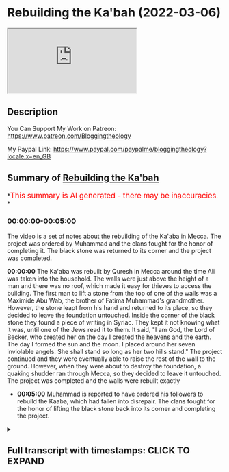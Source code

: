 # Rebuilding the Ka'bah (2022-03-06)

<iframe loading='lazy' allow='autoplay' src='https://www.youtube.com/embed/Maihu1XOM6U'></iframe>

## Description

You Can Support My Work on Patreon:
<https://www.patreon.com/Bloggingtheology>

My Paypal Link:
<https://www.paypal.com/paypalme/bloggingtheology?locale.x=en_GB>

## Summary of [Rebuilding the Ka'bah](https://www.youtube.com/watch?v=Maihu1XOM6U)

*<span style="color:red; font-size:125%">This summary is AI generated - there may be inaccuracies</span>. *

### <a onclick="modifyYTiframeseektime('0')">00:00:00-00:05:00</a>

The video is a set of notes about the rebuilding of the Ka'aba in Mecca. The project was ordered by Muhammad and the clans fought for the honor of completing it. The black stone was returned to its corner and the project was completed.

**<a onclick="modifyYTiframeseektime('0')">00:00:00</a>** The Ka'aba was rebuilt by Quresh in Mecca around the time Ali was taken into the household. The walls were just above the height of a man and there was no roof, which made it easy for thieves to access the building. The first man to lift a stone from the top of one of the walls was a Maximide Abu Wab, the brother of Fatima Muhammad's grandmother. However, the stone leapt from his hand and returned to its place, so they decided to leave the foundation untouched. Inside the corner of the black stone they found a piece of writing in Syriac. They kept it not knowing what it was, until one of the Jews read it to them. It said, "I am God, the Lord of Becker, who created her on the day I created the heavens and the earth. The day I formed the sun and the moon. I placed around her seven inviolable angels. She shall stand so long as her two hills stand." The project continued and they were eventually able to raise the rest of the wall to the ground. However, when they were about to destroy the foundation, a quaking shudder ran through Mecca, so they decided to leave it untouched. The project was completed and the walls were rebuilt exactly

* **<a onclick="modifyYTiframeseektime('300')">00:05:00</a>** Muhammad is reported to have ordered his followers to rebuild the Kaaba, which had fallen into disrepair. The clans fought for the honor of lifting the black stone back into its corner and completing the project.

<details><summary><h2>Full transcript with timestamps: CLICK TO EXPAND</h2></summary>

<a onclick="modifyYTiframeseektime('4')">0:00:04</a> in the last episode we read of the  
<a onclick="modifyYTiframeseektime('6')">0:00:06</a> introduction of zaid and ali into the  
<a onclick="modifyYTiframeseektime('9')">0:00:09</a> household of muhammad upon him the peace  
<a onclick="modifyYTiframeseektime('12')">0:00:12</a> and in this episode we will read about  
<a onclick="modifyYTiframeseektime('14')">0:00:14</a> the rebuilding of the kaaba and i  
<a onclick="modifyYTiframeseektime('17')">0:00:17</a> continue to read from muhammad his life  
<a onclick="modifyYTiframeseektime('20')">0:00:20</a> based on the earliest sources by martin  
<a onclick="modifyYTiframeseektime('23')">0:00:23</a> lings  
<a onclick="modifyYTiframeseektime('24')">0:00:24</a> chapter 14 the rebuilding of the  
<a onclick="modifyYTiframeseektime('28')">0:00:28</a> kaaba somewhat before these last mention  
<a onclick="modifyYTiframeseektime('32')">0:00:32</a> happenings about the time when ali was  
<a onclick="modifyYTiframeseektime('35')">0:00:35</a> taken into the household when muhammad  
<a onclick="modifyYTiframeseektime('37')">0:00:37</a> was 35 years old quresh decided to  
<a onclick="modifyYTiframeseektime('41')">0:00:41</a> rebuild the kaaba  
<a onclick="modifyYTiframeseektime('43')">0:00:43</a> as it then stood the walls were just  
<a onclick="modifyYTiframeseektime('45')">0:00:45</a> above the height of a man and there was  
<a onclick="modifyYTiframeseektime('48')">0:00:48</a> no roof which meant that even when the  
<a onclick="modifyYTiframeseektime('50')">0:00:50</a> door was locked access was easy and  
<a onclick="modifyYTiframeseektime('54')">0:00:54</a> recently there had been a theft of some  
<a onclick="modifyYTiframeseektime('57')">0:00:57</a> of its treasure which was stowed in a  
<a onclick="modifyYTiframeseektime('59')">0:00:59</a> vault that had been dug inside the  
<a onclick="modifyYTiframeseektime('62')">0:01:02</a> building for that purpose  
<a onclick="modifyYTiframeseektime('65')">0:01:05</a> they already had all the wood that was  
<a onclick="modifyYTiframeseektime('67')">0:01:07</a> needed for the roof the ship of a greek  
<a onclick="modifyYTiframeseektime('70')">0:01:10</a> merchant had been driven ashore and  
<a onclick="modifyYTiframeseektime('72')">0:01:12</a> wrecked beyond repair at jeddah  
<a onclick="modifyYTiframeseektime('75')">0:01:15</a> so they had taken its timbers to serve  
<a onclick="modifyYTiframeseektime('78')">0:01:18</a> as rafters  
<a onclick="modifyYTiframeseektime('80')">0:01:20</a> and there happened to be in mecca at  
<a onclick="modifyYTiframeseektime('82')">0:01:22</a> that time a copt who was a skilled  
<a onclick="modifyYTiframeseektime('85')">0:01:25</a> carpenter  
<a onclick="modifyYTiframeseektime('86')">0:01:26</a> but such was their ore of the kaaba that  
<a onclick="modifyYTiframeseektime('90')">0:01:30</a> they hesitated to lay hands on it  
<a onclick="modifyYTiframeseektime('93')">0:01:33</a> their plan was to demolish its walls  
<a onclick="modifyYTiframeseektime('96')">0:01:36</a> which were built of loose stones and to  
<a onclick="modifyYTiframeseektime('99')">0:01:39</a> rebuild it all together  
<a onclick="modifyYTiframeseektime('101')">0:01:41</a> but they were afraid of incurring the  
<a onclick="modifyYTiframeseektime('103')">0:01:43</a> guilt of sacrilege  
<a onclick="modifyYTiframeseektime('105')">0:01:45</a> and their hesitation was greatly  
<a onclick="modifyYTiframeseektime('108')">0:01:48</a> increased by the appearance of a large  
<a onclick="modifyYTiframeseektime('110')">0:01:50</a> snake which had taken to coming every  
<a onclick="modifyYTiframeseektime('113')">0:01:53</a> day out of the vault to sun itself  
<a onclick="modifyYTiframeseektime('115')">0:01:55</a> against a wall of the kaaba  
<a onclick="modifyYTiframeseektime('119')">0:01:59</a> if anyone approached it would rear its  
<a onclick="modifyYTiframeseektime('122')">0:02:02</a> head and hiss with gaping jaws and they  
<a onclick="modifyYTiframeseektime('125')">0:02:05</a> were terrified of it  
<a onclick="modifyYTiframeseektime('128')">0:02:08</a> but one day while it was sunning itself  
<a onclick="modifyYTiframeseektime('131')">0:02:11</a> god sent against it an eagle which  
<a onclick="modifyYTiframeseektime('134')">0:02:14</a> seized it and flew away with it  
<a onclick="modifyYTiframeseektime('137')">0:02:17</a> so quresh said among themselves  
<a onclick="modifyYTiframeseektime('140')">0:02:20</a> now we may indeed hope that god is  
<a onclick="modifyYTiframeseektime('142')">0:02:22</a> pleased with our intent  
<a onclick="modifyYTiframeseektime('145')">0:02:25</a> we have a craftsman whose heart is with  
<a onclick="modifyYTiframeseektime('148')">0:02:28</a> us and we have wood  
<a onclick="modifyYTiframeseektime('150')">0:02:30</a> and god hath rid us of this serpent  
<a onclick="modifyYTiframeseektime('155')">0:02:35</a> the first man to lift a stone from the  
<a onclick="modifyYTiframeseektime('157')">0:02:37</a> top of one of the walls was a maximide  
<a onclick="modifyYTiframeseektime('161')">0:02:41</a> abu wab the brother of fatima muhammad's  
<a onclick="modifyYTiframeseektime('164')">0:02:44</a> grandmother but no sooner had it been  
<a onclick="modifyYTiframeseektime('167')">0:02:47</a> lifted than the stone leapt from its  
<a onclick="modifyYTiframeseektime('169')">0:02:49</a> hand and returned to its place  
<a onclick="modifyYTiframeseektime('172')">0:02:52</a> whereupon all drew back from the kaaba  
<a onclick="modifyYTiframeseektime('175')">0:02:55</a> afraid to proceed with the work  
<a onclick="modifyYTiframeseektime('179')">0:02:59</a> the chief of the maxim walid son of the  
<a onclick="modifyYTiframeseektime('182')">0:03:02</a> now dead moghira took up a pickaxe and  
<a onclick="modifyYTiframeseektime('186')">0:03:06</a> said  
<a onclick="modifyYTiframeseektime('186')">0:03:06</a> i will begin raising for you  
<a onclick="modifyYTiframeseektime('189')">0:03:09</a> and going to the kaaba he said oh god  
<a onclick="modifyYTiframeseektime('192')">0:03:12</a> fear not o god we intend not but good  
<a onclick="modifyYTiframeseektime('197')">0:03:17</a> thereupon he knocked down part of the  
<a onclick="modifyYTiframeseektime('199')">0:03:19</a> war between the blackstone and the  
<a onclick="modifyYTiframeseektime('201')">0:03:21</a> yemenite corner that is the south  
<a onclick="modifyYTiframeseektime('204')">0:03:24</a> easterly wall  
<a onclick="modifyYTiframeseektime('206')">0:03:26</a> but the rest of the people held back  
<a onclick="modifyYTiframeseektime('209')">0:03:29</a> let us wait and see they said if he be  
<a onclick="modifyYTiframeseektime('212')">0:03:32</a> smitten we will raise no more of it but  
<a onclick="modifyYTiframeseektime('215')">0:03:35</a> restore it even as it was  
<a onclick="modifyYTiframeseektime('218')">0:03:38</a> but if he is not smitten then god is  
<a onclick="modifyYTiframeseektime('221')">0:03:41</a> pleased with our work and we will raise  
<a onclick="modifyYTiframeseektime('223')">0:03:43</a> it all to the ground  
<a onclick="modifyYTiframeseektime('227')">0:03:47</a> the night passed without mishap and  
<a onclick="modifyYTiframeseektime('229')">0:03:49</a> waled was again at work early next  
<a onclick="modifyYTiframeseektime('232')">0:03:52</a> morning so the others joined him  
<a onclick="modifyYTiframeseektime('235')">0:03:55</a> and when the wars were all down as far  
<a onclick="modifyYTiframeseektime('237')">0:03:57</a> as the foundation of abraham they came  
<a onclick="modifyYTiframeseektime('240')">0:04:00</a> upon large greenish cobblestones like  
<a onclick="modifyYTiframeseektime('244')">0:04:04</a> the humps of camels placed side by side  
<a onclick="modifyYTiframeseektime('248')">0:04:08</a> a man put a crowbar between two of these  
<a onclick="modifyYTiframeseektime('250')">0:04:10</a> stones to level one of them out  
<a onclick="modifyYTiframeseektime('253')">0:04:13</a> but at the first movement of the stone a  
<a onclick="modifyYTiframeseektime('256')">0:04:16</a> quaking shudder ran through the whole of  
<a onclick="modifyYTiframeseektime('259')">0:04:19</a> mecca  
<a onclick="modifyYTiframeseektime('260')">0:04:20</a> and they took it as a sign that they  
<a onclick="modifyYTiframeseektime('262')">0:04:22</a> must leave that foundation undisturbed  
<a onclick="modifyYTiframeseektime('267')">0:04:27</a> inside the corner of the black stone  
<a onclick="modifyYTiframeseektime('269')">0:04:29</a> they had found a piece of writing in  
<a onclick="modifyYTiframeseektime('271')">0:04:31</a> syriac  
<a onclick="modifyYTiframeseektime('272')">0:04:32</a> they kept it not knowing what it was  
<a onclick="modifyYTiframeseektime('275')">0:04:35</a> until one of the jews read it to them  
<a onclick="modifyYTiframeseektime('278')">0:04:38</a> i am god the lord of becker i created  
<a onclick="modifyYTiframeseektime('282')">0:04:42</a> her the day i created the heavens and  
<a onclick="modifyYTiframeseektime('285')">0:04:45</a> the earth the day i formed the sun and  
<a onclick="modifyYTiframeseektime('288')">0:04:48</a> the moon and i placed round about her  
<a onclick="modifyYTiframeseektime('291')">0:04:51</a> seven inviolable angels  
<a onclick="modifyYTiframeseektime('294')">0:04:54</a> she shall stand so long as her two hills  
<a onclick="modifyYTiframeseektime('297')">0:04:57</a> stand  
<a onclick="modifyYTiframeseektime('298')">0:04:58</a> blessed for her people with milk and  
<a onclick="modifyYTiframeseektime('301')">0:05:01</a> water  
<a onclick="modifyYTiframeseektime('303')">0:05:03</a> another piece of writing was found  
<a onclick="modifyYTiframeseektime('305')">0:05:05</a> beneath the station of abraham  
<a onclick="modifyYTiframeseektime('308')">0:05:08</a> a small rock near the door of the kaaba  
<a onclick="modifyYTiframeseektime('311')">0:05:11</a> which bears the miraculous print of his  
<a onclick="modifyYTiframeseektime('313')">0:05:13</a> foot  
<a onclick="modifyYTiframeseektime('314')">0:05:14</a> it reads  
<a onclick="modifyYTiframeseektime('315')">0:05:15</a> mecca is the holy house of god her  
<a onclick="modifyYTiframeseektime('318')">0:05:18</a> sustenance cometh unto her from three  
<a onclick="modifyYTiframeseektime('322')">0:05:22</a> directions  
<a onclick="modifyYTiframeseektime('323')">0:05:23</a> let not her people be the first to  
<a onclick="modifyYTiframeseektime('326')">0:05:26</a> profane her  
<a onclick="modifyYTiframeseektime('329')">0:05:29</a> quraish now gathered more stones in  
<a onclick="modifyYTiframeseektime('331')">0:05:31</a> addition to those they already had so as  
<a onclick="modifyYTiframeseektime('334')">0:05:34</a> to increase the height of the building  
<a onclick="modifyYTiframeseektime('338')">0:05:38</a> they worked separately clan by clan  
<a onclick="modifyYTiframeseektime('340')">0:05:40</a> until the walls were high enough for the  
<a onclick="modifyYTiframeseektime('343')">0:05:43</a> black stone to be built once more into  
<a onclick="modifyYTiframeseektime('346')">0:05:46</a> its corner  
<a onclick="modifyYTiframeseektime('348')">0:05:48</a> then a violent disagreement broke out  
<a onclick="modifyYTiframeseektime('351')">0:05:51</a> amongst them  
<a onclick="modifyYTiframeseektime('353')">0:05:53</a> for each clan wanted the honor of  
<a onclick="modifyYTiframeseektime('355')">0:05:55</a> lifting it into its place  
<a onclick="modifyYTiframeseektime('358')">0:05:58</a> the deadlock lasted for four or five  
<a onclick="modifyYTiframeseektime('361')">0:06:01</a> days and the tension had increased to  
<a onclick="modifyYTiframeseektime('364')">0:06:04</a> the point of alliances being made and  
<a onclick="modifyYTiframeseektime('366')">0:06:06</a> preparations for battle begun  
<a onclick="modifyYTiframeseektime('369')">0:06:09</a> where the oldest man present pointed to  
<a onclick="modifyYTiframeseektime('372')">0:06:12</a> a solution  
<a onclick="modifyYTiframeseektime('375')">0:06:15</a> oh men of course she said take as  
<a onclick="modifyYTiframeseektime('378')">0:06:18</a> arbiter between you about that which  
<a onclick="modifyYTiframeseektime('381')">0:06:21</a> wherein ye differ the first man who  
<a onclick="modifyYTiframeseektime('384')">0:06:24</a> shall enter in through the gate of this  
<a onclick="modifyYTiframeseektime('387')">0:06:27</a> mosque  
<a onclick="modifyYTiframeseektime('388')">0:06:28</a> the precinct round the kaaba was called  
<a onclick="modifyYTiframeseektime('391')">0:06:31</a> a mosque in arabic masjid a place of  
<a onclick="modifyYTiframeseektime('395')">0:06:35</a> prostration because the right of  
<a onclick="modifyYTiframeseektime('397')">0:06:37</a> prostrating oneself to god in the  
<a onclick="modifyYTiframeseektime('400')">0:06:40</a> direction of the holy house had been  
<a onclick="modifyYTiframeseektime('402')">0:06:42</a> performed there since the time of  
<a onclick="modifyYTiframeseektime('405')">0:06:45</a> abraham and ishmael  
<a onclick="modifyYTiframeseektime('408')">0:06:48</a> they agreed to follow the old man's  
<a onclick="modifyYTiframeseektime('410')">0:06:50</a> council and the first man to enter the  
<a onclick="modifyYTiframeseektime('412')">0:06:52</a> mosque was muhammad  
<a onclick="modifyYTiframeseektime('415')">0:06:55</a> who had just returned to mecca after an  
<a onclick="modifyYTiframeseektime('418')">0:06:58</a> absence  
<a onclick="modifyYTiframeseektime('419')">0:06:59</a> the sight of him produced an immediate  
<a onclick="modifyYTiframeseektime('422')">0:07:02</a> and spontaneous recognition that here  
<a onclick="modifyYTiframeseektime('425')">0:07:05</a> was the right person for the task  
<a onclick="modifyYTiframeseektime('428')">0:07:08</a> and his arrival was greeted by  
<a onclick="modifyYTiframeseektime('430')">0:07:10</a> exclamations and murmurs of satisfaction  
<a onclick="modifyYTiframeseektime('434')">0:07:14</a> it is said some we accept his judgment  
<a onclick="modifyYTiframeseektime('439')">0:07:19</a> said others  
<a onclick="modifyYTiframeseektime('440')">0:07:20</a> it is muhammad  
<a onclick="modifyYTiframeseektime('442')">0:07:22</a> when he explained the matter to him he  
<a onclick="modifyYTiframeseektime('445')">0:07:25</a> said  
<a onclick="modifyYTiframeseektime('446')">0:07:26</a> bring me a cloak  
<a onclick="modifyYTiframeseektime('449')">0:07:29</a> and when they brought it he spread it on  
<a onclick="modifyYTiframeseektime('451')">0:07:31</a> the ground and taking up the black stone  
<a onclick="modifyYTiframeseektime('454')">0:07:34</a> he laid it on the middle of the garment  
<a onclick="modifyYTiframeseektime('458')">0:07:38</a> let each clan take hold of the border of  
<a onclick="modifyYTiframeseektime('462')">0:07:42</a> the cloak he said then lifted up all of  
<a onclick="modifyYTiframeseektime('466')">0:07:46</a> you together  
<a onclick="modifyYTiframeseektime('468')">0:07:48</a> and when he had raised it to the right  
<a onclick="modifyYTiframeseektime('470')">0:07:50</a> to right height he took the stone and  
<a onclick="modifyYTiframeseektime('473')">0:07:53</a> placed it in the corner with his own  
<a onclick="modifyYTiframeseektime('476')">0:07:56</a> hands and the building was continued and  
<a onclick="modifyYTiframeseektime('481')">0:08:01</a> completed  
<a onclick="modifyYTiframeseektime('482')">0:08:02</a> above it  
<a onclick="modifyYTiframeseektime('484')">0:08:04</a> that was chapter 14  
<a onclick="modifyYTiframeseektime('486')">0:08:06</a> the rebuilding of the kaaba until next  
<a onclick="modifyYTiframeseektime('489')">0:08:09</a> time  

</details>
